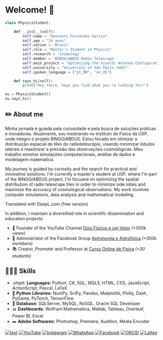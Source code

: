 # Welcome! 👋

```python
class PhysicsStudent:

    def __init__(self):
        self.name = "Geovanni Fernandes Garcia"
        self.age = "24 anos"
        self.nation = 'Brazil'
        self.role = "Master's Student in Physics"
        self.research = 'Cosmology'
        self.member = 'BINGO/ABDUS Radio Telescope'
        self.main_project = "Optimizing the Vivaldi Antenna Configuration for the BINGO/ABDUS Radio Telescope"
        self.university = "University of São Paulo (USP)"
        self.spoken_language = ["pt_BR", "en_US"]

    def says_hi(self):
        print("Hey there, hope you find what you're looking for!")

eu = PhysicsStudent()
eu.says_hi()
```

## ✏️ About me
Minha jornada é guiada pela curiosidade e pela busca de soluções práticas e inovadoras. Atualmente, sou mestrando no Instituto de Física da USP, onde integro o projeto BINGO/ABDUS. Estou focado em otimizar a distribuição espacial de tiles do radiotelescópio, visando minimizar lóbulos laterais e maximizar a precisão das observações cosmológicas. Meu trabalho envolve simulações computacionais, análise de dados e modelagem matemática.

My journey is guided by curiosity and the search for practical and innovative solutions. I'm currently a master's student at USP, where I'm part of the BINGO/ABDUS project. I'm focused on optimizing the spatial distribution of radio telescope tiles in order to minimize side lobes and maximize the accuracy of cosmological observations. My work involves computer simulations, data analysis and mathematical modeling.

Translated with DeepL.com (free version)

In addition, I maintain a diversified role in scientific dissemination and education projects:
- 🎥 Founder of the YouTube Channel [Dois Físicos e um Vetor](https://www.youtube.com/@doisfisicos) *(+500k views)*
- 🔭 Administrator of the Facebook Group [Astronomia e Astrofísica](https://www.facebook.com/groups/181112585774626) *(+300k members)*
- 📚 Creator, Promoter and Professor at [Curso Online de Física](https://geovannisz.github.io/COF/) *(+30 students)*

## 👨🏻‍💻 Skills
- :shipit: **Languages:** Python, C#, SQL, MQL5, HTML, CSS, JavaScript, ActionScript, Pascal, LaTeX
- 📱 **Python Libraries:** NumPy, SciPy, Pandas, Matplotlib, Plotly, Dash, PyGame, PyTorch, TensorFlow
- 📑 **Database:** SQLServer, MySQL, NoSQL, Oracle SQL Developer
- 📊 **Dashboards:** Wolfram Mathematica, Matlab, Tableau, Overleaf, Power BI, Excel
- ✒️ **Adobe Softwares:** Photoshop, Premiere, Audition, Media Encoder

[![text](https://img.shields.io/badge/LinkedIn-0077B5?style=for-the-badge&logo=linkedin&logoColor=white)](https://www.linkedin.com/in/umgeovanni)
[![YouTube](https://img.shields.io/badge/YouTube-FF0000?style=for-the-badge&logo=youtube&logoColor=white)](https://www.youtube.com/@doisfisicos)
[![Instagram](https://img.shields.io/badge/Instagram-E4405F?style=for-the-badge&logo=instagram&logoColor=white)](https://www.instagram.com/geoo_garciaa/)
[![WhatsApp](https://img.shields.io/badge/WhatsApp-25D366?style=for-the-badge&logo=whatsapp&logoColor=white)](https://wa.me/5512992615141)
[![Facebook](https://img.shields.io/badge/Facebook-1877F2?style=for-the-badge&logo=facebook&logoColor=white)](https://www.facebook.com/Geovanni.2001)
[![ORCID](https://img.shields.io/badge/ORCID-A6CE39?style=for-the-badge&logo=orcid&logoColor=white)](https://orcid.org/0009-0009-6458-5486)
[![Lattes](https://img.shields.io/badge/Lattes-86CEFF?style=for-the-badge&logo=graduation-cap&logoColor=black)](https://lattes.cnpq.br/5771130741859448)

<!--

[![spotify-github-profile](https://spotify-github-profile.kittinanx.com/api/view?uid=21sojnooi5oiwo2ryumuehm3q&cover_image=true&theme=novatorem&show_offline=false&background_color=121212&interchange=false&bar_color=53b14f&bar_color_cover=false)](https://spotify-github-profile.kittinanx.com/api/view?uid=21sojnooi5oiwo2ryumuehm3q&redirect=true)

[![TikTok](https://img.shields.io/badge/TikTok-000000?style=for-the-badge&logo=tiktok&logoColor=white)](https://www.tiktok.com/@SEU_USUARIO)
[![Telegram](https://img.shields.io/badge/Telegram-2CA5E0?style=for-the-badge&logo=telegram&logoColor=white)](https://t.me/SEU_USUARIO)
[![Pinterest](https://img.shields.io/badge/Pinterest-E60023?style=for-the-badge&logo=pinterest&logoColor=white)](https://www.pinterest.com/SEU_USUARIO)
[![Snapchat](https://img.shields.io/badge/Snapchat-FFFC00?style=for-the-badge&logo=snapchat&logoColor=black)](https://www.snapchat.com/add/SEU_USUARIO)
[![Reddit](https://img.shields.io/badge/Reddit-FF4500?style=for-the-badge&logo=reddit&logoColor=white)](https://www.reddit.com/user/SEU_USUARIO)
[![Stack Overflow](https://img.shields.io/badge/Stack%20Overflow-F48024?style=for-the-badge&logo=stack-overflow&logoColor=white)](https://stackoverflow.com/users/SEU_ID_USUARIO)
[![Medium](https://img.shields.io/badge/Medium-12100E?style=for-the-badge&logo=medium&logoColor=white)](https://medium.com/@umgeovanni)

## 🗂️ Highlight Projects

<a href="https://github.com/Geovannisz/SimuladorDeMercado">
  <img align="center" src="https://github-readme-stats.vercel.app/api/pin/?username=geovannisz&repo=SimuladorDeMercado&show_icons=true&line_height=27&title_color=6aa6f8&text_color=8a919a&icon_color=6aa6f8&bg_color=22272e" alt="SimuladorDeMercado" />
</a>

<a href="https://github.com/Geovannisz/DocumentosLaTeX">
  <img align="center" src="https://github-readme-stats.vercel.app/api/pin/?username=geovannisz&repo=DocumentosLaTeX&show_icons=true&line_height=27&title_color=6aa6f8&text_color=8a919a&icon_color=6aa6f8&bg_color=22272e" alt="DocumentosLaTeX" />
</a>

<a href="https://github.com/Geovannisz/MiniGames">
  <img align="center" src="https://github-readme-stats.vercel.app/api/pin/?username=geovannisz&repo=MiniGames&show_icons=true&line_height=27&title_color=6aa6f8&text_color=8a919a&icon_color=6aa6f8&bg_color=22272e" alt="MiniGames" />
</a>

<a href="https://github.com/Geovannisz/CalculoNumerico">
  <img align="center" src="https://github-readme-stats.vercel.app/api/pin/?username=geovannisz&repo=CalculoNumerico&show_icons=true&line_height=27&title_color=6aa6f8&text_color=8a919a&icon_color=6aa6f8&bg_color=22272e" alt="CalculoNumerico" />
</a>

# 🏆 Troféus do GitHub
[![trophy](https://github-profile-trophy.vercel.app/?username=Geovannisz)](https://github.com/ryo-ma/github-profile-trophy)

[![SimuladorDeMercado](https://github-readme-stats.vercel.app/api?username=geovannisz&repo=SimuladorDeMercado)](https://github.com/Geovannisz/SimuladorDeMercado)

